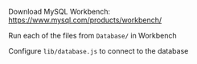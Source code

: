 Download MySQL Workbench: https://www.mysql.com/products/workbench/

Run each of the files from `Database/` in Workbench

Configure `lib/database.js` to connect to the database
